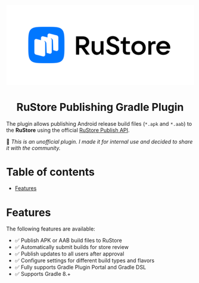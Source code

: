 
<p align="center">
  <img src="docs/screenshots/rustore_logo.png" width="800">
</p>

<h1 align="center">
    RuStore Publishing Gradle Plugin
</h1>

The plugin allows publishing Android release build files (`*.apk` and `*.aab`) to the **RuStore** using the official [RuStore Publish API](https://console.rustore.ru).

:construction: _This is an unofficial plugin. I made it for internal use and decided to share it with the community._

# Table of contents
<!-- TOC -->
- [Features](#features)
<!-- /TOC -->

# Features

The following features are available:

- :white_check_mark: Publish APK or AAB build files to RuStore
- :white_check_mark: Automatically submit builds for store review
- :white_check_mark: Publish updates to all users after approval
- :white_check_mark: Configure settings for different build types and flavors
- :white_check_mark: Fully supports Gradle Plugin Portal and Gradle DSL
- :white_check_mark: Supports Gradle 8.+
